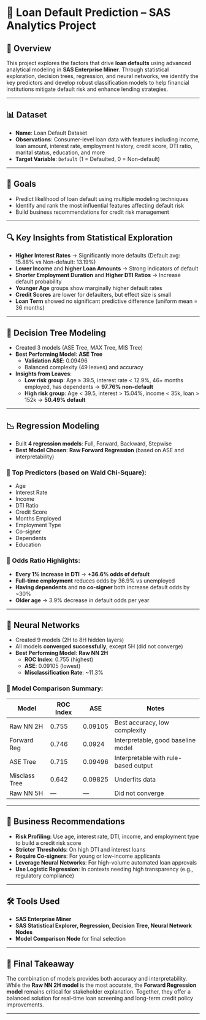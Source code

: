 # 🤖 Loan Default Prediction – SAS Analytics Project

## 📘 Overview  
This project explores the factors that drive **loan defaults** using advanced analytical modeling in **SAS Enterprise Miner**. Through statistical exploration, decision trees, regression, and neural networks, we identify the key predictors and develop robust classification models to help financial institutions mitigate default risk and enhance lending strategies.

---

## 📊 Dataset  
- **Name**: Loan Default Dataset  
- **Observations**: Consumer-level loan data with features including income, loan amount, interest rate, employment history, credit score, DTI ratio, marital status, education, and more  
- **Target Variable**: `Default` (1 = Defaulted, 0 = Non-default)

---

## 🧠 Goals  
- Predict likelihood of loan default using multiple modeling techniques  
- Identify and rank the most influential features affecting default risk  
- Build business recommendations for credit risk management  

---

## 🔍 Key Insights from Statistical Exploration  
- **Higher Interest Rates** → Significantly more defaults (Default avg: 15.88% vs Non-default: 13.19%)  
- **Lower Income** and **higher Loan Amounts** → Strong indicators of default  
- **Shorter Employment Duration** and **Higher DTI Ratios** → Increase default probability  
- **Younger Age** groups show marginally higher default rates  
- **Credit Scores** are lower for defaulters, but effect size is small  
- **Loan Term** showed no significant predictive difference (uniform mean = 36 months)

---

## 🌲 Decision Tree Modeling  
- Created 3 models (ASE Tree, MAX Tree, MIS Tree)  
- **Best Performing Model**: **ASE Tree**  
  - **Validation ASE**: 0.09496  
  - Balanced complexity (49 leaves) and accuracy  
- **Insights from Leaves**:  
  - **Low risk group**: Age ≥ 39.5, interest rate < 12.9%, 46+ months employed, has dependents → **97.76% non-default**  
  - **High risk group**: Age < 39.5, interest > 15.04%, income < 35k, loan > 152k → **50.49% default**

---

## 📉 Regression Modeling  
- Built **4 regression models**: Full, Forward, Backward, Stepwise  
- **Best Model Chosen**: **Raw Forward Regression** (based on ASE and interpretability)

### 📌 Top Predictors (based on Wald Chi-Square):
- Age  
- Interest Rate  
- Income  
- DTI Ratio  
- Credit Score  
- Months Employed  
- Employment Type  
- Co-signer  
- Dependents  
- Education  

### 🎯 Odds Ratio Highlights:
- **Every 1% increase in DTI** → **+36.6% odds of default**  
- **Full-time employment** reduces odds by 36.9% vs unemployed  
- **Having dependents** and **no co-signer** both increase default odds by ~30%  
- **Older age** → 3.9% decrease in default odds per year

---

## 🧠 Neural Networks  
- Created 9 models (2H to 8H hidden layers)  
- All models **converged successfully**, except 5H (did not converge)  
- **Best Performing Model**: **Raw NN 2H**  
  - **ROC Index**: 0.755 (highest)  
  - **ASE**: 0.09105 (lowest)  
  - **Misclassification Rate**: ~11.3%  

### 🧾 Model Comparison Summary:
| Model            | ROC Index | ASE     | Notes                               |
|------------------|-----------|---------|-------------------------------------|
| Raw NN 2H        | 0.755     | 0.09105 | Best accuracy, low complexity       |
| Forward Reg      | 0.746     | 0.0924  | Interpretable, good baseline model  |
| ASE Tree         | 0.715     | 0.09496 | Interpretable with rule-based output|
| Misclass Tree    | 0.642     | 0.09825 | Underfits data                      |
| Raw NN 5H        | —         | —       | Did not converge                    |

---

## 📌 Business Recommendations  
- **Risk Profiling**: Use age, interest rate, DTI, income, and employment type to build a credit risk score  
- **Stricter Thresholds**: On high DTI and interest loans  
- **Require Co-signers**: For young or low-income applicants  
- **Leverage Neural Networks**: For high-volume automated loan approvals  
- **Use Logistic Regression**: In contexts needing high transparency (e.g., regulatory compliance)

---

## 🛠 Tools Used  
- **SAS Enterprise Miner**  
- **SAS Statistical Explorer, Regression, Decision Tree, Neural Network Nodes**  
- **Model Comparison Node** for final selection

---

## 🏁 Final Takeaway  
The combination of models provides both accuracy and interpretability. While the **Raw NN 2H model** is the most accurate, the **Forward Regression model** remains critical for stakeholder explanation. Together, they offer a balanced solution for real-time loan screening and long-term credit policy improvements.

---

